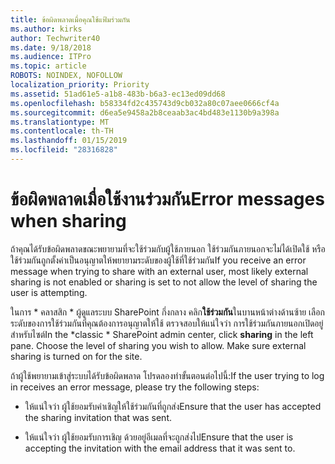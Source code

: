 ```yaml
---
title: ข้อผิดพลาดเมื่อคุณใช้แฟ้มร่วมกัน
ms.author: kirks
author: Techwriter40
ms.date: 9/18/2018
ms.audience: ITPro
ms.topic: article
ROBOTS: NOINDEX, NOFOLLOW
localization_priority: Priority
ms.assetid: 51ad61e5-a1b8-483b-b6a3-ec13ed09dd68
ms.openlocfilehash: b58334fd2c435743d9cb032a80c07aee0666cf4a
ms.sourcegitcommit: d6ea5e9458a2b8ceaab3ac4bd483e1130b9a398a
ms.translationtype: MT
ms.contentlocale: th-TH
ms.lasthandoff: 01/15/2019
ms.locfileid: "28316828"
---
```

# <a name="error-messages-when-sharing"></a><span data-ttu-id="172c7-102">ข้อผิดพลาดเมื่อใช้งานร่วมกัน</span><span class="sxs-lookup"><span data-stu-id="172c7-102">Error messages when sharing</span></span>

<span data-ttu-id="172c7-103">ถ้าคุณได้รับข้อผิดพลาดขณะพยายามที่จะใช้ร่วมกับผู้ใช้ภายนอก ใช้ร่วมกันภายนอกจะไม่ได้เปิดใช้ หรือใช้ร่วมกันถูกตั้งค่าเป็นอนุญาตให้พยายามระดับของผู้ใช้ที่ใช้ร่วมกัน</span><span class="sxs-lookup"><span data-stu-id="172c7-103">If you receive an error message when trying to share with an external user, most likely external sharing is not enabled or sharing is set to not allow the level of sharing the user is attempting.</span></span>
  
<span data-ttu-id="172c7-p101">ในการ \* คลาสสิก \* ผู้ดูแลระบบ SharePoint กึ่งกลาง คลิก**ใช้ร่วมกัน**ในบานหน้าต่างด้านซ้าย เลือกระดับของการใช้ร่วมกันที่คุณต้องการอนุญาตให้ใช้ ตรวจสอบให้แน่ใจว่า การใช้ร่วมกันภายนอกเปิดอยู่สำหรับไซต์</span><span class="sxs-lookup"><span data-stu-id="172c7-p101">In the  \*classic \* SharePoint admin center, click **sharing** in the left pane. Choose the level of sharing you wish to allow. Make sure external sharing is turned on for the site.</span></span> 
  
<span data-ttu-id="172c7-107">ถ้าผู้ใช้พยายามเข้าสู่ระบบได้รับข้อผิดพลาด โปรดลองทำขั้นตอนต่อไปนี้:</span><span class="sxs-lookup"><span data-stu-id="172c7-107">If the user trying to log in receives an error message, please try the following steps:</span></span>
  
- <span data-ttu-id="172c7-108">ให้แน่ใจว่า ผู้ใช้ยอมรับคำเชิญให้ใช้ร่วมกันที่ถูกส่ง</span><span class="sxs-lookup"><span data-stu-id="172c7-108">Ensure that the user has accepted the sharing invitation that was sent.</span></span>
    
- <span data-ttu-id="172c7-109">ให้แน่ใจว่า ผู้ใช้ยอมรับการเชิญ ด้วยอยู่อีเมลที่จะถูกส่งไป</span><span class="sxs-lookup"><span data-stu-id="172c7-109">Ensure that the user is accepting the invitation with the email address that it was sent to.</span></span>
    

